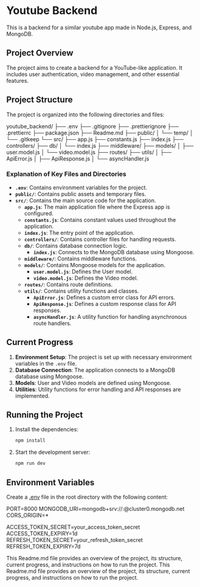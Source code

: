 # Youtube Backend

This is a backend for a similar youtube app made in Node.js, Express, and MongoDB.

## Project Overview

The project aims to create a backend for a YouTube-like application. It includes user authentication, video management, and other essential features.

## Project Structure

The project is organized into the following directories and files:

youtube_backend/ ├── .env ├── .gitignore ├── .prettierignore ├── .prettierrc ├── package.json ├── Readme.md ├── public/ │ └── temp/ │ └── .gitkeep └── src/ ├── app.js ├── constants.js ├── index.js ├── controllers/ ├── db/ │ └── index.js ├── middleware/ ├── models/ │ ├── user.model.js │ └── video.model.js ├── routes/ ├── utils/ │ ├── ApiError.js │ ├── ApiResponse.js │ └── asyncHandler.js

### Explanation of Key Files and Directories

- **`.env`**: Contains environment variables for the project.
- **`public/`**: Contains public assets and temporary files.
- **`src/`**: Contains the main source code for the application.
  - **`app.js`**: The main application file where the Express app is configured.
  - **`constants.js`**: Contains constant values used throughout the application.
  - **`index.js`**: The entry point of the application.
  - **`controllers/`**: Contains controller files for handling requests.
  - **`db/`**: Contains database connection logic.
    - **`index.js`**: Connects to the MongoDB database using Mongoose.
  - **`middleware/`**: Contains middleware functions.
  - **`models/`**: Contains Mongoose models for the application.
    - **`user.model.js`**: Defines the User model.
    - **`video.model.js`**: Defines the Video model.
  - **`routes/`**: Contains route definitions.
  - **`utils/`**: Contains utility functions and classes.
    - **`ApiError.js`**: Defines a custom error class for API errors.
    - **`ApiResponse.js`**: Defines a custom response class for API responses.
    - **`asyncHandler.js`**: A utility function for handling asynchronous route handlers.

## Current Progress

1. **Environment Setup**: The project is set up with necessary environment variables in the `.env` file.
2. **Database Connection**: The application connects to a MongoDB database using Mongoose.
3. **Models**: User and Video models are defined using Mongoose.
4. **Utilities**: Utility functions for error handling and API responses are implemented.

## Running the Project

1. Install the dependencies:
    ```sh
    npm install
    ```

2. Start the development server:
    ```sh
    npm run dev
    ```

## Environment Variables

Create a [.env](http://_vscodecontentref_/3) file in the root directory with the following content:

PORT=8000 MONGODB_URI=mongodb+srv://<username>:<password>@cluster0.mongodb.net CORS_ORIGIN=*

ACCESS_TOKEN_SECRET=your_access_token_secret ACCESS_TOKEN_EXPIRY=1d REFRESH_TOKEN_SECRET=your_refresh_token_secret REFRESH_TOKEN_EXPIRY=7d

This Readme.md file provides an overview of the project, its structure, current progress, and instructions on how to run the project. This Readme.md file provides an overview of the project, its structure, current progress, and instructions on how to run the project.
